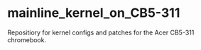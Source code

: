 # mainline_kernel_on_CB5-311
Repositiory for kernel configs and patches for the Acer CB5-311 chromebook.
